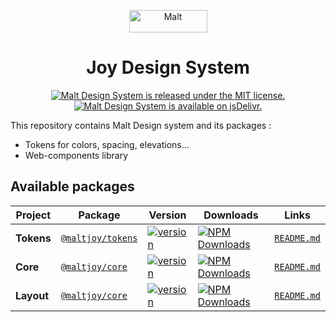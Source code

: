 <p align="center">
    <a href="https://joy.malt.com">
        <img src="https://dam.malt.com/rebranding2020/malt-logo/malt-red" width="125" height="36" alt="Malt">
    </a>
</p>

<h1 align="center">
  Joy Design System
</h1>

<p align="center">
  <a href="https://gitlab.com/maltcommunity/apps/design-system/-/tree/main/LICENSE">
    <img src="https://img.shields.io/badge/license-MIT-blue.svg" alt="Malt Design System is released under the MIT license." />
  </a>
  <a href="https://www.jsdelivr.com/package/npm/@maltjoy/core">
    <img src="https://data.jsdelivr.com/v1/package/npm/@maltjoy/core/badge" alt="Malt Design System is available on jsDelivr." />
  </a>
</p>


<div>
    This repository contains Malt Design system and its packages :
    <ul>
        <li>Tokens for colors, spacing, elevations...</li>    
        <li>Web-components library</li>    
    </ul>
</div>

## Available packages
| Project    | Package                                                            | Version                                                                                                              | Downloads                                                                                                                                                       |               Links               |
|------------|--------------------------------------------------------------------|----------------------------------------------------------------------------------------------------------------------|-----------------------------------------------------------------------------------------------------------------------------------------------------------------|:---------------------------------:|
| **Tokens** | [`@maltjoy/tokens`](https://www.npmjs.com/package/@maltjoy/tokens) | [![version](https://img.shields.io/npm/v/@maltjoy/tokens/latest.svg)](https://www.npmjs.com/package/@maltjoy/tokens) | <a href="https://www.npmjs.com/package/@maltjoy/tokens" target="_blank"><img src="https://img.shields.io/npm/dm/@maltjoy/tokens.svg" alt="NPM Downloads" /></a> | [`README.md`](./tokens/README.md) |
| **Core**   | [`@maltjoy/core`](https://www.npmjs.com/package/@maltjoy/core)     | [![version](https://img.shields.io/npm/v/@maltjoy/core/latest.svg)](https://www.npmjs.com/package/@maltjoy/core)     | <a href="https://www.npmjs.com/package/@maltjoy/core" target="_blank"><img src="https://img.shields.io/npm/dm/@maltjoy/core.svg" alt="NPM Downloads" /></a>     |  [`README.md`](./core/README.md)  |
| **Layout** | [`@maltjoy/core`](https://www.npmjs.com/package/@maltjoy/layout)   | [![version](https://img.shields.io/npm/v/@maltjoy/layout/latest.svg)](https://www.npmjs.com/package/@maltjoy/layout) | <a href="https://www.npmjs.com/package/@maltjoy/layout" target="_blank"><img src="https://img.shields.io/npm/dm/@maltjoy/layout.svg" alt="NPM Downloads" /></a>     |  [`README.md`](./layout/README.md)  |
